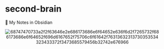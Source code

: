 # second-brain
🧠 My Notes in Obsidian

<div align="center">
  
 ![68747470733a2f2f63646e2e686173686e6f64652e636f6d2f7265732f686173686e6f64652f696d6167652f75706c6f61642f76313632313730353534323433372f3473685579456b32742e676966](https://github.com/luizbrito6/second-brain/assets/112624030/32bb0e5b-41ef-4cbe-9aa2-15f794f75c0c)

  
</div>
